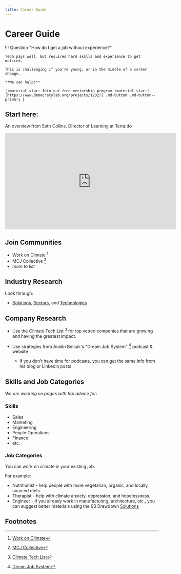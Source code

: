 ```yaml
---
title: Career Guide
---
```

# Career Guide

!!! Question "How do I get a job without experience?"

    Tech pays well, but requires hard skills and experience to get noticed.
 
    This is challenging if you're young, or in the middle of a career change.
    
    **We can help!**

    [:material-star: Join our free mentorship program :material-star:](https://www.democracylab.org/projects/1232){ .md-button .md-button--primary }


## Start here:

An overview from Seth Collins, Director of Learning at Terra.do

<iframe width="560" height="315" src="https://www.youtube-nocookie.com/embed/UxXh3B9bm1o" title="YouTube video player" frameborder="0" allow="accelerometer; autoplay; clipboard-write; encrypted-media; gyroscope; picture-in-picture; web-share" allowfullscreen></iframe>


## Join Communities

* Work on Climate [^woc]
* MCJ Collective [^mcj]
* _more to list_

## Industry Research

Look through:

- [Solutions](../solutions), [Sectors](../solutions/#sectors), and [Technologies](../technologies)

## Company Research

- Use the Climate Tech List [^ctl] for top vetted companies that are growing and having the greatest impact.

- Use strategies from Austin Belcak's "Dream Job System" [^djs] podcast & website
    - If you don't have time for podcasts, you can get the same info from his blog or LinkedIn posts

## Skills and Job Categories

_We are working on pages with top advice for:_

### Skills

- Sales
- Marketing
- Engineering
- People Operations
- Finance
- etc.

### Job Categories

You can work on climate in your existing job.

For example:

- Nutritionist - help people with more vegetarian, organic, and locally sourced diets.
- Therapist - help with climate anxiety, depression, and hopelessness.
- Engineer - if you already work in manufacturing, architecture, etc., you can suggest better materials using the 93 Drawdown [Solutions](solutions)

## Footnotes

[^woc]: [Work on Climate](https://workonclimate.org)
[^mcj]: [MCJ Collective](https://myclimatejourney.org)
[^ctl]: [Climate Tech List](https://climatetechlist.com)
[^djs]: [Dream Job System](https://cultivatedculture.com/djs-podcast/)